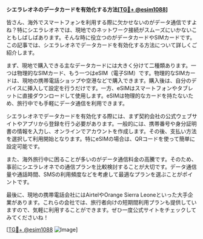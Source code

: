 **シエラレオネのデータカードを有効化する方法[[TG💪+ @esim1088](https://t.me/s/esim1088)]**

皆さん、海外でスマートフォンを利用する際に欠かせないのがデータ通信ですよね？特にシエラレオネでは、現地でのネットワーク接続がスムーズにいかないこともしばしばあります。そんな時に役立つのがデータカードやSIMカードです。この記事では、シエラレオネでデータカードを有効化する方法について詳しくご紹介します。

まず、現地で購入できる主なデータカードには大きく分けて二種類あります。一つは物理的なSIMカード、もう一つはeSIM（電子SIM）です。物理的なSIMカードは、現地の携帯電話ショップや空港などで購入できます。購入後は、自分のデバイスに挿入して設定を行うだけです。一方、eSIMはスマートフォンやタブレットに直接ダウンロードして使用します。eSIMは物理的なカードを持たないため、旅行中でも手軽にデータ通信を利用できます。

シエラレオネでデータカードを有効化する際には、まず契約会社の公式ウェブサイトやアプリから登録を行う必要があります。一般的には、携帯番号や身分証明書の情報を入力し、オンラインでアカウントを作成します。その後、支払い方法を選択して利用開始となります。特にeSIMの場合は、QRコードを使って簡単に設定可能です。

また、海外旅行中に困ることが多いのがデータ通信料金の高騰です。そのため、事前にシエラレオネでの通信プランを比較検討することが大切です。データ通信量や通話時間、SMSの利用頻度などを考慮して最適なプランを選ぶことがポイントです。

最後に、現地の携帯電話会社にはAirtelやOrange Sierra Leoneといった大手企業があります。これらの会社では、旅行者向けの短期間利用プランも提供していますので、気軽に利用することができます。ぜひ一度公式サイトをチェックしてみてくださいね！

[[TG💪+ @esim1088](https://t.me/s/esim1088) ![Image](https://i.postimg.cc/Y0z9fWf4/image.png)]